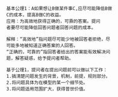 	基本公理1：A如果想让B做某件事C,应尽可能降低B做
	C的成本，提高B做C的收益。
	应用：为高效地获得正确的，可靠的答案。提问
	者要尽可能降低回答问题者回答问题的成本。

	解释：“高效地”指问题尽可能少地被回答者拒绝，尽
	可能多地被知道正确答案的人回答。
	“正确的，可靠的”指回答者给出的答案能有效解决问
	题，解答疑惑，给予提问者帮助。

	基于公理1，提问者在提出问题前可以做以下工作：
	1.搞清楚问题发生的背景，机制，前提，规则部分。
	2.将问题具体为在模型的某一个细节处。
	3.将问题适用范围扩大，获得普世价值。
